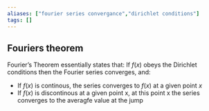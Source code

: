 ```yaml
---
aliases: ["fourier series convergance","dirichlet conditions"]
tags: []
---
```


## Fouriers theorem

Fourier’s Theorem essentially states that: If $f(x)$ obeys the Dirichlet conditions then the Fourier series converges, and:
- If $f(x)$ is continous, the series converges to $f(x)$ at a given point $x$
- If $f(x)$ is discontinous at a given point x, at this point x the series converges to the averagfe value at the jump

